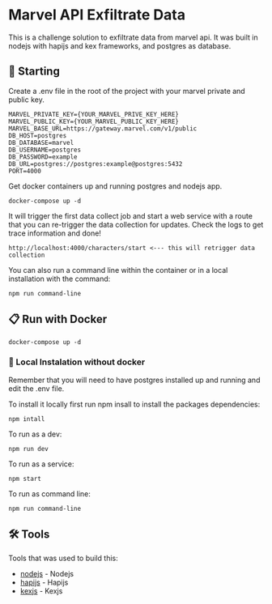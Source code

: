 # Marvel API Exfiltrate Data 

This is a challenge solution to exfiltrate data from marvel api. It was built in nodejs with hapijs and kex frameworks, and postgres as database. 

## 🚀 Starting

Create a .env file in the root of the project with your marvel private and public key.

```
MARVEL_PRIVATE_KEY={YOUR_MARVEL_PRIVE_KEY_HERE}
MARVEL_PUBLIC_KEY={YOUR_MARVEL_PUBLIC_KEY_HERE}
MARVEL_BASE_URL=https://gateway.marvel.com/v1/public
DB_HOST=postgres
DB_DATABASE=marvel
DB_USERNAME=postgres
DB_PASSWORD=example
DB_URL=postgres://postgres:example@postgres:5432
PORT=4000
```

Get docker containers up and running postgres and nodejs app.

```
docker-compose up -d
```

It will trigger the first data collect job and start a web service with a route that you can re-trigger the data collection for updates. Check the logs to get trace information and done!

```
http://localhost:4000/characters/start <--- this will retrigger data collection
```
You can also run a command line within the container or in a local installation with the command:

```
npm run command-line
```

## 📋 Run with Docker

```
docker-compose up -d
```

### 🔧 Local Instalation without docker

Remember that you will need to have postgres installed up and running and edit the .env file.

To install it locally first run npm insall to install the packages dependencies:

```
npm intall
```

To run as a dev:

```
npm run dev
```

To run as a service:

```
npm start
```

To run as command line:

```
npm run command-line
```

## 🛠️ Tools

Tools that was used to build this:

* [nodejs](https://nodejs.org/en) - Nodejs
* [hapijs](https://hapi.dev/) - Hapijs
* [kexjs](https://knexjs.org/) - Kexjs
